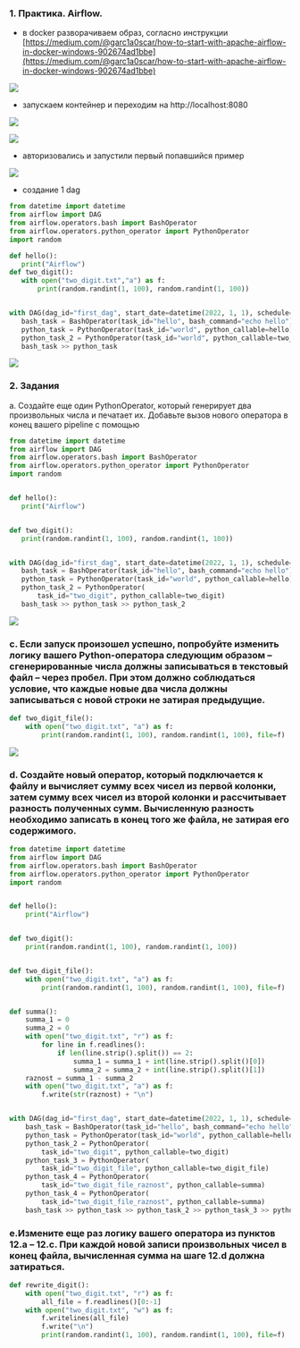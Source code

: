 ### 1. Практика. Airflow. 
 - в docker разворачиваем образ, согласно инструкции [https://medium.com/@garc1a0scar/how-to-start-with-apache-airflow-in-docker-windows-902674ad1bbe](https://medium.com/@garc1a0scar/how-to-start-with-apache-airflow-in-docker-windows-902674ad1bbe)

 ![](./image/2022-12-12_12-49-55.png)
 - запускаем контейнер и переходим на http://localhost:8080

 ![](./image/2022-12-12_12-55-24.png)

 ![](./image/2022-12-12_12-55-37.png)

 - авторизовались и запустили первый попавшийся пример
 
 ![](./image/2022-12-12_12-58-37.png)

 - создание 1 dag
 ```python
from datetime import datetime
from airflow import DAG
from airflow.operators.bash import BashOperator
from airflow.operators.python_operator import PythonOperator
import random

def hello():
    print("Airflow")
def two_digit():
    with open("two_digit.txt","a") as f:
        print(random.randint(1, 100), random.randint(1, 100))


with DAG(dag_id="first_dag", start_date=datetime(2022, 1, 1), schedule="0 0 * * *") as dag:
    bash_task = BashOperator(task_id="hello", bash_command="echo hello")
    python_task = PythonOperator(task_id="world", python_callable=hello)
    python_task_2 = PythonOperator(task_id="world", python_callable=two_digit)
    bash_task >> python_task

 ```

 ![](./image/2022-12-12_13-52-12.png)


 ### 2. Задания

a.  Создайте еще один PythonOperator, который генерирует два произвольных числа и печатает их. Добавьте вызов нового оператора в конец вашего pipeline с помощью

 ```python
from datetime import datetime
from airflow import DAG
from airflow.operators.bash import BashOperator
from airflow.operators.python_operator import PythonOperator
import random


def hello():
    print("Airflow")


def two_digit():
    print(random.randint(1, 100), random.randint(1, 100))


with DAG(dag_id="first_dag", start_date=datetime(2022, 1, 1), schedule="0 0 * * *") as dag:
    bash_task = BashOperator(task_id="hello", bash_command="echo hello")
    python_task = PythonOperator(task_id="world", python_callable=hello)
    python_task_2 = PythonOperator(
        task_id="two_digit", python_callable=two_digit)
    bash_task >> python_task >> python_task_2
```

![](./image/2022-12-12_14-01-44.png)


### c. Если запуск произошел успешно, попробуйте изменить логику вашего Python-оператора следующим образом – сгенерированные числа должны записываться в текстовый файл – через пробел. При этом должно соблюдаться условие, что каждые новые два числа должны записываться с новой строки не затирая предыдущие. 
```python
def two_digit_file():
    with open("two_digit.txt", "a") as f:
        print(random.randint(1, 100), random.randint(1, 100), file=f)
```

![](./image/2022-12-13_10-45-19.png)


 ### d. Создайте новый оператор, который подключается к файлу и вычисляет сумму всех чисел из первой колонки, затем сумму всех чисел из второй колонки и рассчитывает разность полученных сумм. Вычисленную разность необходимо записать в конец того же файла, не затирая его содержимого.
```python
from datetime import datetime
from airflow import DAG
from airflow.operators.bash import BashOperator
from airflow.operators.python_operator import PythonOperator
import random


def hello():
    print("Airflow")


def two_digit():
    print(random.randint(1, 100), random.randint(1, 100))


def two_digit_file():
    with open("two_digit.txt", "a") as f:
        print(random.randint(1, 100), random.randint(1, 100), file=f)


def summa():
    summa_1 = 0
    summa_2 = 0
    with open("two_digit.txt", "r") as f:
        for line in f.readlines():
            if len(line.strip().split()) == 2:
                summa_1 = summa_1 + int(line.strip().split()[0])
                summa_2 = summa_2 + int(line.strip().split()[1])
    raznost = summa_1 - summa_2
    with open("two_digit.txt", "a") as f:
        f.write(str(raznost) + "\n")


with DAG(dag_id="first_dag", start_date=datetime(2022, 1, 1), schedule="0 0 * * *") as dag:
    bash_task = BashOperator(task_id="hello", bash_command="echo hello")
    python_task = PythonOperator(task_id="world", python_callable=hello)
    python_task_2 = PythonOperator(
        task_id="two_digit", python_callable=two_digit)
    python_task_3 = PythonOperator(
        task_id="two_digit_file", python_callable=two_digit_file)
    python_task_4 = PythonOperator(
        task_id="two_digit_file_raznost", python_callable=summa)
    python_task_4 = PythonOperator(
        task_id="two_digit_file_raznost", python_callable=summa)
    bash_task >> python_task >> python_task_2 >> python_task_3 >> python_task_4
```


### e.Измените еще раз логику вашего оператора из пунктов 12.а – 12.с. При каждой новой записи произвольных чисел в конец файла, вычисленная сумма на шаге 12.d должна затираться.
```python
def rewrite_digit():
    with open("two_digit.txt", "r") as f:
        all_file = f.readlines()[0:-1]
    with open("two_digit.txt", "w") as f:
        f.writelines(all_file)
        f.write("\n")
        print(random.randint(1, 100), random.randint(1, 100), file=f)
```

